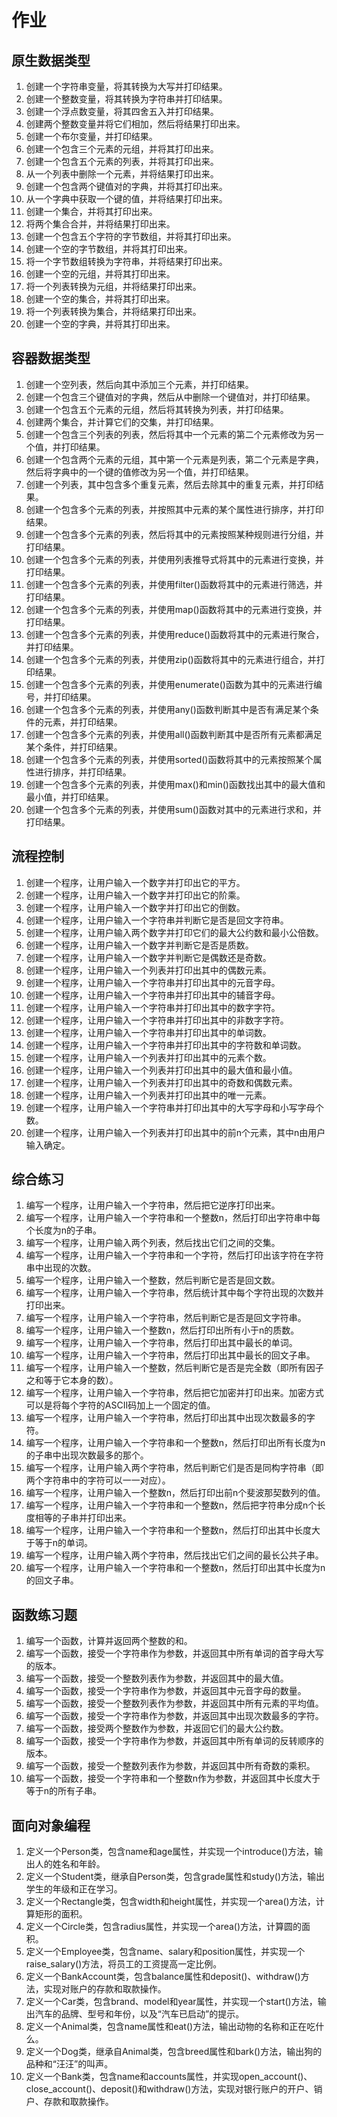 # 作业

## 原生数据类型

1. 创建一个字符串变量，将其转换为大写并打印结果。
2. 创建一个整数变量，将其转换为字符串并打印结果。
3. 创建一个浮点数变量，将其四舍五入并打印结果。
4. 创建两个整数变量并将它们相加，然后将结果打印出来。
5. 创建一个布尔变量，并打印结果。
6. 创建一个包含三个元素的元组，并将其打印出来。
7. 创建一个包含五个元素的列表，并将其打印出来。
8. 从一个列表中删除一个元素，并将结果打印出来。
9. 创建一个包含两个键值对的字典，并将其打印出来。
10. 从一个字典中获取一个键的值，并将结果打印出来。
11. 创建一个集合，并将其打印出来。
12. 将两个集合合并，并将结果打印出来。
13. 创建一个包含五个字符的字节数组，并将其打印出来。
14. 创建一个空的字节数组，并将其打印出来。
15. 将一个字节数组转换为字符串，并将结果打印出来。
16. 创建一个空的元组，并将其打印出来。
17. 将一个列表转换为元组，并将结果打印出来。
18. 创建一个空的集合，并将其打印出来。
19. 将一个列表转换为集合，并将结果打印出来。
20. 创建一个空的字典，并将其打印出来。

## 容器数据类型

1. 创建一个空列表，然后向其中添加三个元素，并打印结果。
2. 创建一个包含三个键值对的字典，然后从中删除一个键值对，并打印结果。
3. 创建一个包含五个元素的元组，然后将其转换为列表，并打印结果。
4. 创建两个集合，并计算它们的交集，并打印结果。
5. 创建一个包含三个列表的列表，然后将其中一个元素的第二个元素修改为另一个值，并打印结果。
6. 创建一个包含两个元素的元组，其中第一个元素是列表，第二个元素是字典，然后将字典中的一个键的值修改为另一个值，并打印结果。
7. 创建一个列表，其中包含多个重复元素，然后去除其中的重复元素，并打印结果。
8. 创建一个包含多个元素的列表，并按照其中元素的某个属性进行排序，并打印结果。
9. 创建一个包含多个元素的列表，然后将其中的元素按照某种规则进行分组，并打印结果。
10. 创建一个包含多个元素的列表，并使用列表推导式将其中的元素进行变换，并打印结果。
11. 创建一个包含多个元素的列表，并使用filter()函数将其中的元素进行筛选，并打印结果。
12. 创建一个包含多个元素的列表，并使用map()函数将其中的元素进行变换，并打印结果。
13. 创建一个包含多个元素的列表，并使用reduce()函数将其中的元素进行聚合，并打印结果。
14. 创建一个包含多个元素的列表，并使用zip()函数将其中的元素进行组合，并打印结果。
15. 创建一个包含多个元素的列表，并使用enumerate()函数为其中的元素进行编号，并打印结果。
16. 创建一个包含多个元素的列表，并使用any()函数判断其中是否有满足某个条件的元素，并打印结果。
17. 创建一个包含多个元素的列表，并使用all()函数判断其中是否所有元素都满足某个条件，并打印结果。
18. 创建一个包含多个元素的列表，并使用sorted()函数将其中的元素按照某个属性进行排序，并打印结果。
19. 创建一个包含多个元素的列表，并使用max()和min()函数找出其中的最大值和最小值，并打印结果。
20. 创建一个包含多个元素的列表，并使用sum()函数对其中的元素进行求和，并打印结果。

## 流程控制

1. 创建一个程序，让用户输入一个数字并打印出它的平方。
2. 创建一个程序，让用户输入一个数字并打印出它的阶乘。
3. 创建一个程序，让用户输入一个数字并打印出它的倒数。
4. 创建一个程序，让用户输入一个字符串并判断它是否是回文字符串。
5. 创建一个程序，让用户输入两个数字并打印它们的最大公约数和最小公倍数。
6. 创建一个程序，让用户输入一个数字并判断它是否是质数。
7. 创建一个程序，让用户输入一个数字并判断它是偶数还是奇数。
8. 创建一个程序，让用户输入一个列表并打印出其中的偶数元素。
9. 创建一个程序，让用户输入一个字符串并打印出其中的元音字母。
10. 创建一个程序，让用户输入一个字符串并打印出其中的辅音字母。
11. 创建一个程序，让用户输入一个字符串并打印出其中的数字字符。
12. 创建一个程序，让用户输入一个字符串并打印出其中的非数字字符。
13. 创建一个程序，让用户输入一个字符串并打印出其中的单词数。
14. 创建一个程序，让用户输入一个字符串并打印出其中的字符数和单词数。
15. 创建一个程序，让用户输入一个列表并打印出其中的元素个数。
16. 创建一个程序，让用户输入一个列表并打印出其中的最大值和最小值。
17. 创建一个程序，让用户输入一个列表并打印出其中的奇数和偶数元素。
18. 创建一个程序，让用户输入一个列表并打印出其中的唯一元素。
19. 创建一个程序，让用户输入一个字符串并打印出其中的大写字母和小写字母个数。
20. 创建一个程序，让用户输入一个列表并打印出其中的前n个元素，其中n由用户输入确定。

## 综合练习

1. 编写一个程序，让用户输入一个字符串，然后把它逆序打印出来。
2. 编写一个程序，让用户输入一个字符串和一个整数n，然后打印出字符串中每个长度为n的子串。
3. 编写一个程序，让用户输入两个列表，然后找出它们之间的交集。
4. 编写一个程序，让用户输入一个字符串和一个字符，然后打印出该字符在字符串中出现的次数。
5. 编写一个程序，让用户输入一个整数，然后判断它是否是回文数。
6. 编写一个程序，让用户输入一个字符串，然后统计其中每个字符出现的次数并打印出来。
7. 编写一个程序，让用户输入一个字符串，然后判断它是否是回文字符串。
8. 编写一个程序，让用户输入一个整数n，然后打印出所有小于n的质数。
9. 编写一个程序，让用户输入一个字符串，然后打印出其中最长的单词。
10. 编写一个程序，让用户输入一个字符串，然后打印出其中最长的回文子串。
11. 编写一个程序，让用户输入一个整数，然后判断它是否是完全数（即所有因子之和等于它本身的数）。
12. 编写一个程序，让用户输入一个字符串，然后把它加密并打印出来。加密方式可以是将每个字符的ASCII码加上一个固定的值。
13. 编写一个程序，让用户输入一个字符串，然后打印出其中出现次数最多的字符。
14. 编写一个程序，让用户输入一个字符串和一个整数n，然后打印出所有长度为n的子串中出现次数最多的那个。
15. 编写一个程序，让用户输入两个字符串，然后判断它们是否是同构字符串（即两个字符串中的字符可以一一对应）。
16. 编写一个程序，让用户输入一个整数n，然后打印出前n个斐波那契数列的值。
17. 编写一个程序，让用户输入一个字符串和一个整数n，然后把字符串分成n个长度相等的子串并打印出来。
18. 编写一个程序，让用户输入一个字符串和一个整数n，然后打印出其中长度大于等于n的单词。
19. 编写一个程序，让用户输入两个字符串，然后找出它们之间的最长公共子串。
20. 编写一个程序，让用户输入一个字符串和一个整数n，然后打印出其中长度为n的回文子串。

## 函数练习题

1. 编写一个函数，计算并返回两个整数的和。
2. 编写一个函数，接受一个字符串作为参数，并返回其中所有单词的首字母大写的版本。
3. 编写一个函数，接受一个整数列表作为参数，并返回其中的最大值。
4. 编写一个函数，接受一个字符串作为参数，并返回其中元音字母的数量。
5. 编写一个函数，接受一个整数列表作为参数，并返回其中所有元素的平均值。
6. 编写一个函数，接受一个字符串作为参数，并返回其中出现次数最多的字符。
7. 编写一个函数，接受两个整数作为参数，并返回它们的最大公约数。
8. 编写一个函数，接受一个字符串作为参数，并返回其中所有单词的反转顺序的版本。
9. 编写一个函数，接受一个整数列表作为参数，并返回其中所有奇数的乘积。
10. 编写一个函数，接受一个字符串和一个整数n作为参数，并返回其中长度大于等于n的所有子串。

## 面向对象编程

1. 定义一个Person类，包含name和age属性，并实现一个introduce()方法，输出人的姓名和年龄。
2. 定义一个Student类，继承自Person类，包含grade属性和study()方法，输出学生的年级和正在学习。
3. 定义一个Rectangle类，包含width和height属性，并实现一个area()方法，计算矩形的面积。
4. 定义一个Circle类，包含radius属性，并实现一个area()方法，计算圆的面积。
5. 定义一个Employee类，包含name、salary和position属性，并实现一个raise_salary()方法，将员工的工资提高一定比例。
6. 定义一个BankAccount类，包含balance属性和deposit()、withdraw()方法，实现对账户的存款和取款操作。
7. 定义一个Car类，包含brand、model和year属性，并实现一个start()方法，输出汽车的品牌、型号和年份，以及“汽车已启动”的提示。
8. 定义一个Animal类，包含name属性和eat()方法，输出动物的名称和正在吃什么。
9. 定义一个Dog类，继承自Animal类，包含breed属性和bark()方法，输出狗的品种和“汪汪”的叫声。
10. 定义一个Bank类，包含name和accounts属性，并实现open_account()、close_account()、deposit()和withdraw()方法，实现对银行账户的开户、销户、存款和取款操作。

